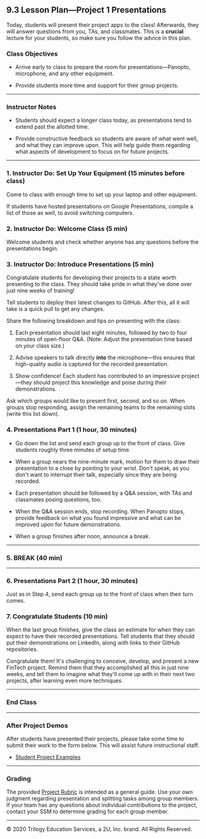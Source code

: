 ## 9.3 Lesson Plan—Project 1 Presentations

Today, students will present their project apps to the class! Afterwards, they will answer questions from you, TAs, and classmates. This is a **crucial** lecture for your students, so make sure you follow the advice in this plan.

### Class Objectives

* Arrive early to class to prepare the room for presentations—Panopto, microphone, and any other equipment.

* Provide students more time and support for their group projects.

---

### Instructor Notes

* Students should expect a longer class today, as presentations tend to extend past the allotted time.

* Provide constructive feedback so students are aware of what went well, and what they can improve upon. This will help guide them regarding what aspects of development to focus on for future projects.

---

### 1. Instructor Do: Set Up Your Equipment (15 minutes before class)

Come to class with enough time to set up your laptop and other equipment. 

If students have hosted presentations on Google Presentations, compile a list of those as well, to avoid switching computers.

### 2. Instructor Do: Welcome Class (5 min)

Welcome students and check whether anyone has any questions before the presentations begin.

### 3. Instructor Do: Introduce Presentations (5 min)

Congratulate students for developing their projects to a state worth presenting to the class. They should take pride in what they've done over just nine weeks of training!

Tell students to deploy their latest changes to GitHub. After this, all it will take is a quick pull to get any changes.

Share the following breakdown and tips on presenting with the class:

1. Each presentation should last eight minutes, followed by two to four minutes of open-floor Q&A. (Note: Adjust the presentation time based on your class size.)

2. Advise speakers to talk directly **into** the microphone—this ensures that high-quality audio is captured for the recorded presentation.

3. Show confidence! Each student has contributed to an impressive project—they should project this knowledge and poise during their demonstrations.

Ask which groups would like to present first, second, and so on. When groups stop responding, assign the remaining teams to  the remaining slots (write this list down).

### 4. Presentations Part 1 (1 hour, 30 minutes)

* Go down the list and send each group up to the front of class. Give students roughly three minutes of setup time.

* When a group nears the nine-minute mark, motion for them to draw their presentation to a close by pointing to your wrist. Don't speak, as you don't want to interrupt their talk, especially since they are being recorded.

* Each presentation should be followed by a Q&A session, with TAs and classmates posing questions, too.

* When the Q&A session ends, stop recording. When Panopto stops, provide feedback on what you found impressive and what can be improved upon for future demonstrations.

* When a group finishes after noon, announce a break.

---

### 5. BREAK (40 min)

---

### 6. Presentations Part 2 (1 hour, 30 minutes)

Just as in Step 4, send each group up to the front of class when their turn comes.

### 7. Congratulate Students (10 min)

When the last group finishes, give the class an estimate for when they can expect to have their recorded presentations. Tell students that they should put their demonstrations on LinkedIn, along with links to their GitHub repositories.

Congratulate them! It's challenging to conceive, develop, and present a new FinTech project. Remind them that they accomplished all this in just nine weeks, and tell them to imagine what they'll come up with in their next two projects, after learning even more techniques.

---

### End Class

---

### After Project Demos

After students have presented their projects, please take some time to submit their work to the form below. This will assist future instructional staff.

* [Student Project Examples](https://forms.gle/CBk5tyy4sSsGN8k38)

---

### Grading

The provided [Project Rubric](./Rubric/Grading_Rubric.pdf) is intended as a general guide. Use your own judgment regarding presentation and splitting tasks among group members. If your team has any questions about individual contributions to the project, contact your SSM to determine grading for each group member.

---

© 2020 Trilogy Education Services, a 2U, Inc. brand. All Rights Reserved.
